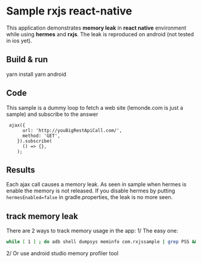 # Sample rxjs react-native

This application demonstrates **memory leak** in **react native** environment while using **hermes** and **rxjs**.
The leak is reproduced on android (not tested in ios yet).

## Build & run
yarn install
yarn android

## Code

This sample is a dummy loop to fetch a web site (lemonde.com is just a sample) and subscribe to the answer

````JS
 ajax({
      url: 'http://youBigRestApiCall.com/',
      method: 'GET',
    }).subscribe(
      () => {},
    );
````

## Results
Each ajax call causes a memory leak.
As seen in sample when hermes is enable the memory is not released.
If you disable hermes by putting `hermesEnabled=false` in gradle.properties, the leak is no more seen.

## track memory leak

There are 2 ways to track memory usage in the app:
1/ The easy one: 
```sh 
while [ 1 ] ; do adb shell dumpsys meminfo com.rxjssample | grep PSS && sleep 2 ; done 
```

2/ Or use android studio memory profiler tool

